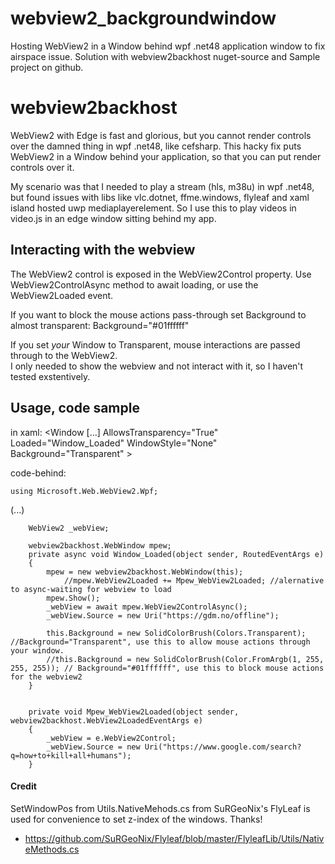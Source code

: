 # webview2_backgroundwindow
 Hosting WebView2 in a Window behind wpf .net48 application window to fix airspace issue.
 Solution with webview2backhost nuget-source and Sample project on github.

# webview2backhost
WebView2 with Edge is fast and glorious, but you cannot render controls over the damned thing in wpf .net48, like cefsharp. 
This hacky fix puts WebView2 in a Window behind your application, so that you can put render controls over it.  
  
My scenario was that I needed to play a stream (hls, m38u) in wpf .net48, but found issues with libs like vlc.dotnet, ffme.windows, flyleaf and xaml island hosted uwp mediaplayerelement. So I use this to play videos in video.js in an edge window sitting behind my app.

## Interacting with the webview 

The WebView2 control is exposed in the WebView2Control property. 
Use  WebView2ControlAsync method to await loading, or use the WebView2Loaded event.  

If you want to block the mouse actions pass-through set Background to almost transparent: Background="#01ffffff"  
  

If you set _your_ Window to Transparent, mouse interactions are passed through to the WebView2.<br>
I only needed to show the webview and not interact with it, so I haven't tested exstentively.  



## Usage, code sample
 
 in xaml: 
 &lt;Window [...] AllowsTransparency="True" Loaded="Window_Loaded" WindowStyle="None" Background="Transparent" &gt;


 code-behind:
  

    using Microsoft.Web.WebView2.Wpf;
(...)

        WebView2 _webView;

        webview2backhost.WebWindow mpew;
        private async void Window_Loaded(object sender, RoutedEventArgs e)
        {
            mpew = new webview2backhost.WebWindow(this);
                //mpew.WebView2Loaded += Mpew_WebView2Loaded; //alernative to async-waiting for webview to load
            mpew.Show();
            _webView = await mpew.WebView2ControlAsync();
            _webView.Source = new Uri("https://gdm.no/offline");
                      
            this.Background = new SolidColorBrush(Colors.Transparent); //Background="Transparent", use this to allow mouse actions through your window.
            //this.Background = new SolidColorBrush(Color.FromArgb(1, 255, 255, 255)); // Background="#01ffffff", use this to block mouse actions for the webview2
        }


        private void Mpew_WebView2Loaded(object sender, webview2backhost.WebView2LoadedEventArgs e)
        {
            _webView = e.WebView2Control;
            _webView.Source = new Uri("https://www.google.com/search?q=how+to+kill+all+humans");
        }
 

#### Credit
SetWindowPos from Utils.NativeMehods.cs from SuRGeoNix's FlyLeaf is used for convenience to set z-index of the windows. Thanks!
 *  https://github.com/SuRGeoNix/Flyleaf/blob/master/FlyleafLib/Utils/NativeMethods.cs